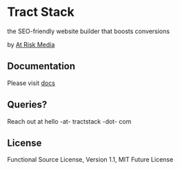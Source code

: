 # Tract Stack

the SEO-friendly website builder that boosts conversions

by [At Risk Media](https://atriskmedia.com)

## Documentation

Please visit [docs](https://tractstack.org)

## Queries?

Reach out at hello -at- tractstack -dot- com

## License

Functional Source License, Version 1.1, MIT Future License
